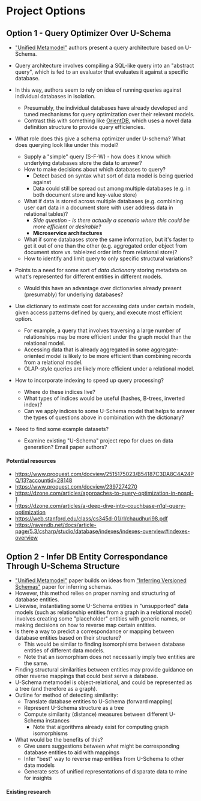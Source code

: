 # Project Options

## Option 1 - Query Optimizer Over U-Schema

* ["Unified Metamodel"](../../article_writeups/3.2_candel_ruiz_molina_unified_metamodel.md) authors present a query architecture based on U-Schema.
* Query architecture involves compiling a SQL-like query into an "abstract query", which is fed to an evaluator that evaluates it against a specific database.
* In this way, authors seem to rely on idea of running queries against individual databases in isolation.
  * Presumably, the individual databases have already developed and tuned mechanisms for query optimization over their relevant models.
  * Contrast this with something like [OrientDB](https://www.tutorialspoint.com/orientdb/orientdb_overview.htm), which uses a novel data definition structure to provide query efficiencies.
* What role does this give a schema optimizer under U-schema? What does querying look like under this model?
  * Supply a "simple" query (S-F-W) - how does it know which underlying databases store the data to answer?
  * How to make decisions about which databases to query?
    * Detect based on syntax what sort of data model is being queried against
    * Data could still be spread out among multiple databases (e.g. in both document store and key-value store)
  * What if data is stored across multiple databases (e.g. combining user cart data in a document store with user address data in relational tables)?
    * *Side question - is there actually a scenario where this could be more efficient or desirable?*
	* **Microservice architectures**
  * What if some databases store the same information, but it's faster to get it out of one than the other (e.g. aggregated order object from document store vs. tableized order info from relational store)?
  * How to identify and limit query to only specific structural variations?
  
* Points to a need for some sort of *data dictionary* storing metadata on what's represented for different entities in different models.
  * Would this have an advantage over dictionaries already present (presumably) for underlying databases?
* Use dictionary to estimate cost for accessing data under certain models, given access patterns defined by query, and execute most efficient option.
  * For example, a query that involves traversing a large number of relationships may be more efficient under the graph model than the relational model.
  * Accessing data that is already aggregated in some aggregate-oriented model is likely to be more efficient than combining records from a relational model.
  * OLAP-style queries are likely more efficient under a relational model.
* How to incorporate indexing to speed up query processing?
  * Where do these indices live?
  * What types of indices would be useful (hashes, B-trees, inverted index)?
  * Can we apply indices to some U-Schema model that helps to answer the types of questions above in combination with the dictionary?

* Need to find some example datasets?
  * Examine existing "U-Schema" project repo for clues on data generation? Email paper authors? 

#### Potential resources

* https://www.proquest.com/docview/2515175023/B54187C3DA8C4A24PQ/13?accountid=28148
* https://www.proquest.com/docview/2397274270
* https://dzone.com/articles/approaches-to-query-optimization-in-nosql-1
* https://dzone.com/articles/a-deep-dive-into-couchbase-n1ql-query-optimization
* https://web.stanford.edu/class/cs345d-01/rl/chaudhuri98.pdf
* https://ravendb.net/docs/article-page/5.3/csharp/studio/database/indexes/indexes-overview#indexes-overview



## Option 2 - Infer DB Entity Correspondance Through U-Schema Structure

* ["Unified Metamodel"](../../article_writeups/3.2_candel_ruiz_molina_unified_metamodel.md) paper builds on ideas from ["Inferring Versioned Schemas"](../../article_writeups/2.2_ruiz_morales_molina_versioned_schemas.md) paper for inferring schemas.
* However, this method relies on proper naming and structuring of database entities.
* Likewise, instantiating some U-Schema entities in "unsupported" data models (such as relationship entities from a graph in a relational model) involves creating some "placeholder" entities with generic names, or making decisions on how to reverse map certain entities.
* Is there a way to predict a correspondance or mapping between database entities based on their structure?
  * This would be similar to finding isomorphisms between database entities of different data models.
  * Note that an isomorphism does not necessarily imply two entities are the same.
* Finding structural similarities between entities may provide guidance on other reverse mappings that could best serve a database.
* U-Schema metamodel is object-relational, and could be represented as a tree (and therefore as a graph).
* Outline for method of detecting similarity:
  * Translate database entities to U-Schema (forward mapping)
  * Represent U-Schema structure as a tree
  * Compute similarity (distance) measures between different U-Schema instances
    * Note that algorithms already exist for computing graph isomorphisms
* What would be the benefits of this?
  * Give users suggestions between what might be corresponding database entities to aid with mappings
  * Infer "best" way to reverse map entities from U-Schema to other data models
  * Generate sets of unified representations of disparate data to mine for insights
  
#### Existing research